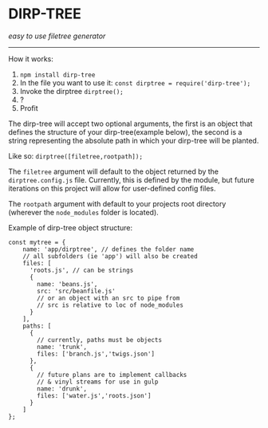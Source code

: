 DIRP-TREE
=========
*easy to use filetree generator*

---

How it works:

1. `npm install dirp-tree`
2. In the file you want to use it: `const dirptree = require('dirp-tree');`
3. Invoke the dirptree `dirptree();`
4. ?
5. Profit

The dirp-tree will accept two optional arguments, the first is an object that defines the structure of your dirp-tree(example below), the second is a string representing the absolute path in which your dirp-tree will be planted.

Like so: `dirptree([filetree,rootpath]);`

The `filetree` argument will default to the object returned by the `dirptree.config.js` file. Currently, this is defined by the module, but future iterations on this project will allow for user-defined config files.

The `rootpath` argument with default to your projects root directory (wherever the `node_modules` folder is located).

Example of dirp-tree object structure:
```
const mytree = {
    name: 'app/dirptree', // defines the folder name
    // all subfolders (ie 'app') will also be created
    files: [
      'roots.js', // can be strings
      { 
        name: 'beans.js', 
        src: 'src/beanfile.js' 
        // or an object with an src to pipe from
        // src is relative to loc of node_modules
      }
    ],
    paths: [
      { 
        // currently, paths must be objects
        name: 'trunk',
        files: ['branch.js','twigs.json']
      },
      {
        // future plans are to implement callbacks 
        // & vinyl streams for use in gulp
        name: 'drunk',
        files: ['water.js','roots.json']
      }
    ]
};
```